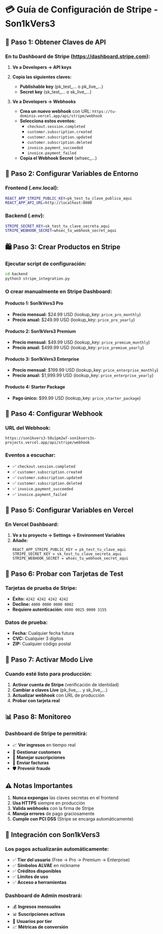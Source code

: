 # 💳 Guía de Configuración de Stripe - Son1kVers3

## 🔑 Paso 1: Obtener Claves de API

### En tu Dashboard de Stripe (https://dashboard.stripe.com):

1. **Ve a Developers → API keys**
2. **Copia las siguientes claves:**
   - **Publishable key** (pk_test_... o pk_live_...)
   - **Secret key** (sk_test_... o sk_live_...)

3. **Ve a Developers → Webhooks**
   - **Crea un nuevo webhook** con URL: `https://tu-dominio.vercel.app/api/stripe/webhook`
   - **Selecciona estos eventos:**
     - `checkout.session.completed`
     - `customer.subscription.created`
     - `customer.subscription.updated`
     - `customer.subscription.deleted`
     - `invoice.payment_succeeded`
     - `invoice.payment_failed`
   - **Copia el Webhook Secret** (whsec_...)

## 🔧 Paso 2: Configurar Variables de Entorno

### Frontend (.env.local):
```bash
REACT_APP_STRIPE_PUBLIC_KEY=pk_test_tu_clave_publica_aqui
REACT_APP_API_URL=http://localhost:8000
```

### Backend (.env):
```bash
STRIPE_SECRET_KEY=sk_test_tu_clave_secreta_aqui
STRIPE_WEBHOOK_SECRET=whsec_tu_webhook_secret_aqui
```

## 🛍️ Paso 3: Crear Productos en Stripe

### Ejecutar script de configuración:
```bash
cd backend
python3 stripe_integration.py
```

### O crear manualmente en Stripe Dashboard:

#### **Producto 1: Son1kVers3 Pro**
- **Precio mensual:** $24.99 USD (lookup_key: `price_pro_monthly`)
- **Precio anual:** $249.99 USD (lookup_key: `price_pro_yearly`)

#### **Producto 2: Son1kVers3 Premium**
- **Precio mensual:** $49.99 USD (lookup_key: `price_premium_monthly`)
- **Precio anual:** $499.99 USD (lookup_key: `price_premium_yearly`)

#### **Producto 3: Son1kVers3 Enterprise**
- **Precio mensual:** $199.99 USD (lookup_key: `price_enterprise_monthly`)
- **Precio anual:** $1,999.99 USD (lookup_key: `price_enterprise_yearly`)

#### **Producto 4: Starter Package**
- **Pago único:** $99.99 USD (lookup_key: `price_starter_package`)

## 🎯 Paso 4: Configurar Webhook

### URL del Webhook:
```
https://son1kvers3-58u1pm2w7-son1kvers3s-projects.vercel.app/api/stripe/webhook
```

### Eventos a escuchar:
- ✅ `checkout.session.completed`
- ✅ `customer.subscription.created`
- ✅ `customer.subscription.updated`
- ✅ `customer.subscription.deleted`
- ✅ `invoice.payment_succeeded`
- ✅ `invoice.payment_failed`

## 🔐 Paso 5: Configurar Variables en Vercel

### En Vercel Dashboard:
1. **Ve a tu proyecto → Settings → Environment Variables**
2. **Añade:**
   ```
   REACT_APP_STRIPE_PUBLIC_KEY = pk_test_tu_clave_aqui
   STRIPE_SECRET_KEY = sk_test_tu_clave_secreta_aqui
   STRIPE_WEBHOOK_SECRET = whsec_tu_webhook_secret_aqui
   ```

## 🧪 Paso 6: Probar con Tarjetas de Test

### Tarjetas de prueba de Stripe:
- **Éxito:** `4242 4242 4242 4242`
- **Decline:** `4000 0000 0000 0002`
- **Requiere autenticación:** `4000 0025 0000 3155`

### Datos de prueba:
- **Fecha:** Cualquier fecha futura
- **CVC:** Cualquier 3 dígitos
- **ZIP:** Cualquier código postal

## 🚀 Paso 7: Activar Modo Live

### Cuando esté listo para producción:
1. **Activar cuenta de Stripe** (verificación de identidad)
2. **Cambiar a claves Live** (pk_live_... y sk_live_...)
3. **Actualizar webhook** con URL de producción
4. **Probar con tarjeta real**

## 📊 Paso 8: Monitoreo

### Dashboard de Stripe te permitirá:
- 📈 **Ver ingresos** en tiempo real
- 👥 **Gestionar customers**
- 🔄 **Manejar suscripciones**
- 📧 **Enviar facturas**
- 🛡️ **Prevenir fraude**

## ⚠️ Notas Importantes

1. **Nunca expongas** las claves secretas en el frontend
2. **Usa HTTPS** siempre en producción
3. **Valida webhooks** con la firma de Stripe
4. **Maneja errores** de pago graciosamente
5. **Cumple con PCI DSS** (Stripe se encarga automáticamente)

## 🎵 Integración con Son1kVers3

### Los pagos actualizarán automáticamente:
- ✅ **Tier del usuario** (Free → Pro → Premium → Enterprise)
- ✅ **Símbolos ALVAE** en nickname
- ✅ **Créditos disponibles**
- ✅ **Límites de uso**
- ✅ **Acceso a herramientas**

### Dashboard de Admin mostrará:
- 💰 **Ingresos mensuales**
- 📊 **Suscripciones activas**
- 👥 **Usuarios por tier**
- 📈 **Métricas de conversión**
